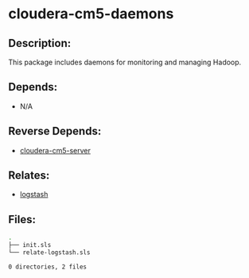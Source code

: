 # cloudera-cm5-daemons

## Description:

This package includes daemons for monitoring and managing Hadoop.

## Depends:

  -  N/A

## Reverse Depends:

  -  [cloudera-cm5-server](salt/cloudera-cm5-server)

## Relates:

  -  [logstash](salt/logstash)

## Files:

```bash
.
├── init.sls
└── relate-logstash.sls

0 directories, 2 files
```
